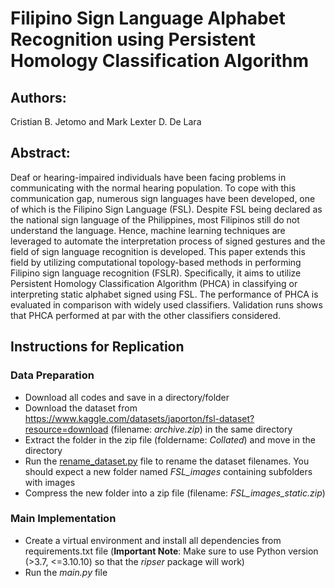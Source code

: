 # **Filipino Sign Language Alphabet Recognition using Persistent Homology Classification Algorithm**

## **Authors:**

Cristian B. Jetomo and Mark Lexter D. De Lara

## **Abstract:**
Deaf or hearing-impaired individuals have been facing problems in communicating with the normal hearing population. To cope with this communication gap, numerous sign languages have been developed, one of which is the Filipino Sign Language (FSL). Despite FSL being declared as the national sign language of the Philippines, most Filipinos still do not understand the language. Hence, machine learning techniques are leveraged to automate the interpretation process of signed gestures and the field of sign language recognition is developed. This paper extends this field by utilizing computational topology-based methods in performing Filipino sign language recognition (FSLR). Specifically, it aims to utilize Persistent Homology Classification Algorithm (PHCA) in classifying or interpreting static alphabet signed using FSL. The performance of PHCA is evaluated in comparison with widely used classifiers. Validation runs shows that PHCA performed at par with the other classifiers considered.

## Instructions for Replication

### Data Preparation
- Download all codes and save in a directory/folder
- Download the dataset from https://www.kaggle.com/datasets/japorton/fsl-dataset?resource=download (filename: _archive.zip_) in the same directory
- Extract the folder in the zip file (foldername: _Collated_) and move in the directory
- Run the [rename_dataset.py](BreadcrumbsFSLAlphabetRecognition-PHCA/rename_dataset.py) file to rename the dataset filenames. You should expect a new folder named _FSL_images_ containing subfolders with images
- Compress the new folder into a zip file (filename: _FSL_images_static.zip_)

### Main Implementation
- Create a virtual environment and install all dependencies from requirements.txt file (**Important Note**: Make sure to use Python version (>3.7, <=3.10.10) so that the _ripser_ package will work)
- Run the _main.py_ file
